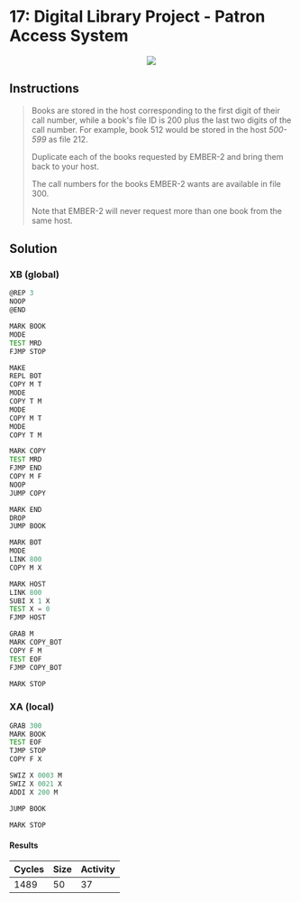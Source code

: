 # 17: Digital Library Project - Patron Access System

<div align="center"><img src="EXAPUNKS - Digital Library Project (1489, 50, 37, 2022-12-05-19-31-17).gif" /></div>

## Instructions
> Books are stored in the host corresponding to the first digit of their call number, while a book's file ID is 200 plus the last two digits of the call number. For example, book 512 would be stored in the host *500-599* as file 212.
> 
> Duplicate each of the books requested by EMBER-2 and bring them back to your host.
> 
> The call numbers for the books EMBER-2 wants are available in file 300.
> 
> Note that EMBER-2 will never request more than one book from the same host.

## Solution

### XB (global)
```asm
@REP 3
NOOP
@END

MARK BOOK
MODE
TEST MRD
FJMP STOP

MAKE
REPL BOT
COPY M T
MODE
COPY T M
MODE
COPY M T
MODE
COPY T M

MARK COPY
TEST MRD
FJMP END
COPY M F
NOOP
JUMP COPY

MARK END
DROP
JUMP BOOK

MARK BOT
MODE
LINK 800
COPY M X

MARK HOST
LINK 800
SUBI X 1 X
TEST X = 0
FJMP HOST

GRAB M
MARK COPY_BOT
COPY F M
TEST EOF
FJMP COPY_BOT

MARK STOP
```

### XA (local)
```asm
GRAB 300
MARK BOOK
TEST EOF
TJMP STOP
COPY F X

SWIZ X 0003 M
SWIZ X 0021 X
ADDI X 200 M

JUMP BOOK

MARK STOP
```

#### Results
| Cycles | Size | Activity |
|--------|------|----------|
| 1489   | 50   | 37       |
